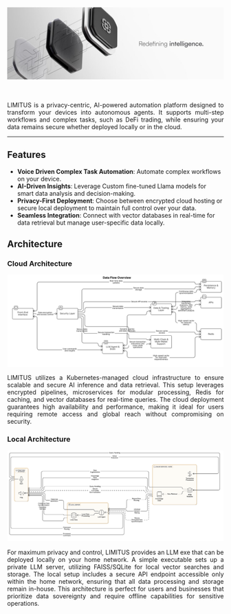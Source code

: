 <h1 style="height: 200px; overflow: hidden; ">
  <img src="media/banner.png" style="width: 100%;" alt="banner" >
</h1>

<div align="center">
  <p align="justify">
    LIMITUS is a privacy-centric, AI-powered automation platform designed to transform your devices into autonomous agents. It supports multi-step workflows and complex tasks, such as DeFi trading, while ensuring your data remains secure whether deployed locally or in the cloud.
  </p>
</div>


---

## Features

- **Voice Driven Complex Task Automation**: Automate complex workflows on your device.
- **AI-Driven Insights**: Leverage Custom fine-tuned Llama models for smart data analysis and decision-making.
- **Privacy-First Deployment**: Choose between encrypted cloud hosting or secure local deployment to maintain full control over your data.
- **Seamless Integration**: Connect with vector databases in real-time for data retrieval but manage user-specific data locally.


## Architecture

### Cloud Architecture

<img src="media/architecture.png">

<div align="center">
  <p align="justify">
LIMITUS utilizes a Kubernetes-managed cloud infrastructure to ensure scalable and secure AI inference and data retrieval. This setup leverages encrypted pipelines, microservices for modular processing, Redis for caching, and vector databases for real-time queries. The cloud deployment guarantees high availability and performance, making it ideal for users requiring remote access and global reach without compromising on security.
  </p>
</div>

### Local Architecture


<img src="media/local_architecture.png">

<div align="center">
  <p align="justify">
For maximum privacy and control, LIMITUS provides an LLM exe that can be deployed locally on your home network. A simple executable sets up a private LLM server, utilizing FAISS/SQLite for local vector searches and storage. The local setup includes a secure API endpoint accessible only within the home network, ensuring that all data processing and storage remain in-house. This architecture is perfect for users and businesses that prioritize data sovereignty and require offline capabilities for sensitive operations.
  </p>
</div>

